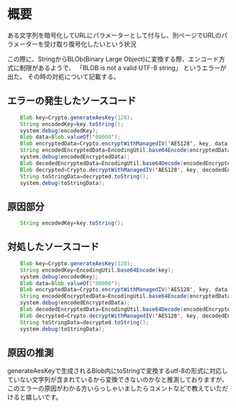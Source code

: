 # 概要

ある文字列を暗号化してURLにパラメーターとして付与し、別ページでURLのパラメーターを受け取り復号化したいという状況

この際に、StringからBLOb(Binary Large Object)に変換する際、エンコード方式に制限があるようで、
「BLOB is not a valid UTF-8 string」
というエラーが出た。
その時の対処について記載する。

## エラーの発生したソースコード

```java
    Blob key=Crypto.generateAesKey(128);
    String encodedKey=key.toString();
    system.debug(encodedKey);
    Blob data=Blob.valueOf('00000');
    Blob encryptedData=Crypto.encryptWithManagedIV('AES128', key, data);
    String encodedEncryptedData=EncodingUtil.base64Encode(encryptedData);
    system.debug(encodedEncryptedData);
    Blob decodedEncryptedData=EncodingUtil.base64Decode(encodedEncryptedData);
    Blob decrypted=Crypto.decryptWithManagedIV('AES128', key, decodedEncryptedData);
    String toStringData=decrypted.toString();
    system.debug(toStringData);
```

## 原因部分

```java
    String encodedKey=key.toString();
```

## 対処したソースコード

```java
    Blob key=Crypto.generateAesKey(128);
    String encodedKey=EncodingUtil.base64Encode(key);
    system.debug(encodedKey);
    Blob data=Blob.valueOf('00000');
    Blob encryptedData=Crypto.encryptWithManagedIV('AES128', key, data);
    String encodedEncryptedData=EncodingUtil.base64Encode(encryptedData);
    system.debug(encodedEncryptedData);
    Blob decodedEncryptedData=EncodingUtil.base64Decode(encodedEncryptedData);
    Blob decrypted=Crypto.decryptWithManagedIV('AES128', key, decodedEncryptedData);
    String toStringData=decrypted.toString();
    system.debug(toStringData);
```

## 原因の推測

generateAesKeyで生成されるBlob内にtoStringで変換するutf-8の形式に対応していない文字列が含まれているから変換できないのかなと推測しておりますが、
このエラーの原因がわかる方いらっしゃいましたらコメントなどで教えていただけると嬉しいです。